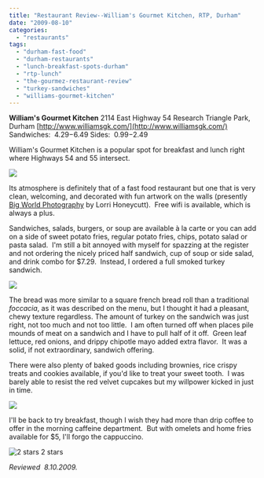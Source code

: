 ```yaml
---
title: "Restaurant Review--William's Gourmet Kitchen, RTP, Durham"
date: "2009-08-10"
categories:
  - "restaurants"
tags:
  - "durham-fast-food"
  - "durham-restaurants"
  - "lunch-breakfast-spots-durham"
  - "rtp-lunch"
  - "the-gourmez-restaurant-review"
  - "turkey-sandwiches"
  - "williams-gourmet-kitchen"
---
```


**William's Gourmet Kitchen** 2114 East Highway 54 Research Triangle Park, Durham [http://www.williamsgk.com/](http://www.williamsgk.com/) Sandwiches:  $4.29-$6.49 Sides:  $0.99-$2.49

William's Gourmet Kitchen is a popular spot for breakfast and lunch right where Highways 54 and 55 intersect.

![](http://www.thegourmez.com/gourmez/photos/williams3.jpg)

Its atmosphere is definitely that of a fast food restaurant but one that is very clean, welcoming, and decorated with fun artwork on the walls (presently [Big World Photography](http://www.bigworldphoto.com/) by Lorri Honeycutt).  Free wifi is available, which is always a plus.

Sandwiches, salads, burgers, or soup are available à la carte or you can add on a side of sweet potato fries, regular potato fries, chips, potato salad or pasta salad.  I'm still a bit annoyed with myself for spazzing at the register and not ordering the nicely priced half sandwich, cup of soup or side salad, and drink combo for $7.29.  Instead, I ordered a full smoked turkey sandwich.

![](http://www.thegourmez.com/gourmez/photos/williams.jpg)

The bread was more similar to a square french bread roll than a traditional _foccacia_, as it was described on the menu, but I thought it had a pleasant, chewy texture regardless. The amount of turkey on the sandwich was just right, not too much and not too little.  I am often turned off when places pile mounds of meat on a sandwich and I have to pull half of it off.  Green leaf lettuce, red onions, and drippy chipotle mayo added extra flavor.  It was a solid, if not extraordinary, sandwich offering.

There were also plenty of baked goods including brownies, rice crispy treats and cookies available, if you'd like to treat your sweet tooth.  I was barely able to resist the red velvet cupcakes but my willpower kicked in just in time.

![](http://www.thegourmez.com/gourmez/photos/williams4.jpg)

I'll be back to try breakfast, though I wish they had more than drip coffee to offer in the morning caffeine department.  But with omelets and home fries available for $5, I'll forgo the cappuccino.




<div class="caption">

![2 stars](http://s3.amazonaws.com/thegourmez-wpmedia/2009/02/rating_chicken11.gif "rating_chicken11") 2 stars</div>


_Reviewed  8.10.2009._

